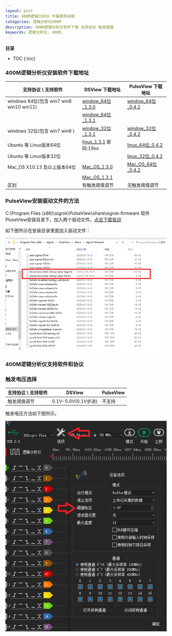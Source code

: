 ```yaml
---
layout: post
title: 400M逻辑分析仪 开箱使用说明  
categories: 逻辑分析仪400M  
description: 400M逻辑分析仪软件下载 支持协议 触发阈值 
keywords: 逻辑分析仪, 400M, 
---
```


**目录**

* TOC
{:toc}
### 400M逻辑分析仪安装软件下载地址

| 支持协议    \    支持软件                | DSView 下载地址                                              | PulseView 下载地址                                           |
| ---------------------------------------- | ------------------------------------------------------------ | ------------------------------------------------------------ |
| windows 64位(包含 win7 win8 win10 win11) | [window_64位_1.3.0](https://bluepi.lanzouo.com/iTw8H1ttrpna) | [window_64位_0.4.2](https://bluepi.lanzouo.com/ivhzN13bm3sj) |
|                                          | [window_64位_1.3.1](https://bluepi.lanzouo.com/iYe6s1ttqgkh) |                                                              |
| windows 32位(包含 win7 win8 )            | [window_32位_1.3.1](https://bluepi.lanzouo.com/iAkhX1ttqiod) | [window_32位_0.4.2](https://bluepi.lanzouo.com/ipqyo13bunmb) |
| Ubuntu 等 Linux版本64位                  | [linux_1.3.1](https://bluepi.lanzouo.com/ifI1I1ttrcze) 密码:19so | [linux_64位_0.4.2](https://bluepi.lanzouo.com/i9Go313blp4b)  |
| Ubuntu 等 Linux版本32位                  |                                                              | [linux_32位_0.4.2](https://bluepi.lanzouy.com/iMP1k13a2afc)  |
| Mac_OS X10.13 及以上版本64位             | [Mac_OS_1.3.0](https://bluepi.lanzouy.com/iMP1k13a2afc)      | [Mac_OS_64位_0.4.2](https://bluepi.lanzouy.com/iMP1k13a2afc) |
|                                          | [Mac_OS_1.3.1](https://bluepi.lanzouo.com/iV3001ttrbpi)      |                                                              |
| 区别                                     | 有触发阈值调节                                               | 无触发阈值调节                                               |

### PulseView安装驱动文件的方法

C:\Program Files (x86)\sigrok\PulseView\share\sigrok-firmware 软件PluseView安装目录下，加入两个驱动文件。[点击下载驱动](https://bluepi.lanzouy.com/it6WD13a7lve)

如下图所示在安装目录里面加入驱动文件：

<img src="/images/posts/dslogic/dslogic_fw.png" alt="400M分析仪固件"/>





### 400M逻辑分析仪支持软件和协议



### 触发电压选择

| 支持协议    \    支持软件 | DSView              | PulseView |
| ------------------------- | ------------------- | --------- |
| 触发阈值调节              | 0.1V-5.0V(0.1V步进) | 不支持    |

触发电压方法如下图所示。

<img src="/images/posts/dslogic/trig_voltage.png" alt="触发电压设置方法"/>



